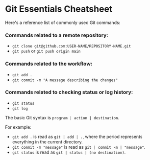 # Git Essentials Cheatsheet

Here's a reference list of commonly used Git commands:

### Commands related to a remote repository:

- `git clone git@github.com:USER-NAME/REPOSITORY-NAME.git`
- `git push` or `git push origin main`

### Commands related to the workflow:

- `git add .`
- `git commit -m "A message describing the changes"`

### Commands related to checking status or log history:

- `git status`
- `git log`

The basic Git syntax is `program | action | destination`.

For example:

- `git add .` is read as `git | add | .`, where the period represents everything in the current directory.
- `git commit -m "message"` is read as `git | commit -m | "message"`.
- `git status` is read as `git | status | (no destination)`.
